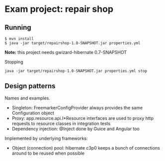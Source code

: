 # Exam project: repair shop

## Running

```
$ mvn install
$ java -jar target/repairshop-1.0-SNAPSHOT.jar properties.yml
```

**Note:** this project needs gwizard-hibernate 0.7-SNAPSHOT

Stopping
```
java -jar target/repairshop-1.0-SNAPSHOT.jar properties.yml stop
```

## Design patterns

Names and examples.

* Singleton: FreemarkerConfigProvider always provides the same Configuration object
* Proxy: app.resource.api.I*Resource interfaces are used to proxy http requests to resource classes in integration tests
* Dependency injection: @Inject done by Guice and Angular too

Implemented by underlying frameworks:

* Object (connection) pool: hibernate c3p0 keeps a bunch of connections around to be reused when possible
